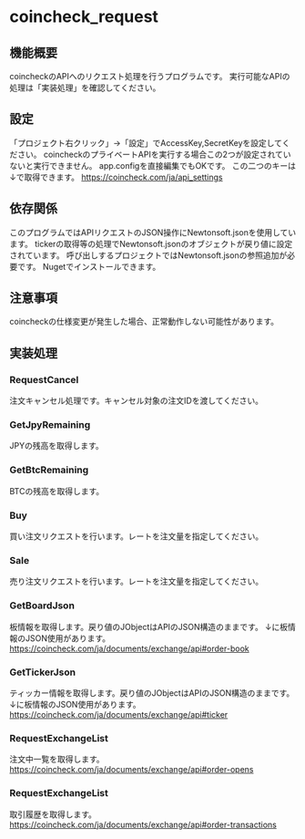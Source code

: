 
# coincheck_request


## 機能概要
coincheckのAPIへのリクエスト処理を行うプログラムです。
実行可能なAPIの処理は「実装処理」を確認してください。



## 設定
「プロジェクト右クリック」→「設定」でAccessKey,SecretKeyを設定してください。
coincheckのプライベートAPIを実行する場合この2つが設定されていないと実行できません。
app.configを直接編集でもOKです。
この二つのキーは↓で取得できます。
<https://coincheck.com/ja/api_settings>



## 依存関係
このプログラムではAPIリクエストのJSON操作にNewtonsoft.jsonを使用しています。
tickerの取得等の処理でNewtonsoft.jsonのオブジェクトが戻り値に設定されています。
呼び出しするプロジェクトではNewtonsoft.jsonの参照追加が必要です。
Nugetでインストールできます。

## 注意事項
coincheckの仕様変更が発生した場合、正常動作しない可能性があります。


## 実装処理

### RequestCancel
注文キャンセル処理です。キャンセル対象の注文IDを渡してください。

### GetJpyRemaining
JPYの残高を取得します。

### GetBtcRemaining
BTCの残高を取得します。

### Buy
買い注文リクエストを行います。レートを注文量を指定してください。

### Sale
売り注文リクエストを行います。レートを注文量を指定してください。

### GetBoardJson
板情報を取得します。戻り値のJObjectはAPIのJSON構造のままです。
↓に板情報のJSON使用があります。
<https://coincheck.com/ja/documents/exchange/api#order-book>

### GetTickerJson
ティッカー情報を取得します。戻り値のJObjectはAPIのJSON構造のままです。
↓に板情報のJSON使用があります。
<https://coincheck.com/ja/documents/exchange/api#ticker>

### RequestExchangeList
注文中一覧を取得します。
<https://coincheck.com/ja/documents/exchange/api#order-opens>

### RequestExchangeList
取引履歴を取得します。
<https://coincheck.com/ja/documents/exchange/api#order-transactions>
